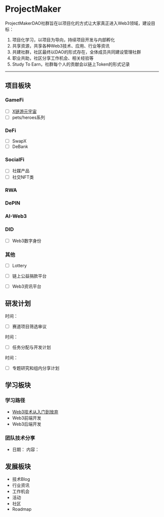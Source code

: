 # ProjectMaker
ProjectMakerDAO社群旨在以项目化的方式让大家真正进入Web3领域，建设目标：

1. 项目化学习，以项目为导向，持续项目开发与内部孵化
2. 共享资源，共享各种Web3技术、应用、行业等资讯
3. 共建社群，社区最终以DAO的形式存在，全体成员共同建设管理社群
4. 职业共助，社区分享工作机会、相关经验等
5. Study To Earn，社群每个人的贡献会以链上Token的形式记录

---

## 项目板块

### GameFi

- [ ] [X链游元宇宙](./projects/X链游元宇宙.md) 
- [ ] pets/heroes系列

### DeFi

- [ ] SwapX
- [ ] DeBank

### SocialFi

- [ ] 社媒产品
- [ ] 社交NFT类

### RWA

### DePIN

### AI-Web3

### DID

- [ ] Web3数字身份

### 其他

- [ ] Lottery
- [ ] 链上公益捐款平台
- [ ] Web3资讯平台



## 研发计划

时间：

- [ ] 赛道项目筛选审议

时间：

- [ ] 任务分配与开发计划

时间：

- [ ] 专题研究和组内分享计划



## 学习板块

### 学习路径

- [Web3技术从入门到放弃](./study/web3/README.md)
- Web3前端开发
- Web3后端开发



### 团队技术分享

- 日期： 内容：

## 发展板块

- 技术Blog
- 行业资讯
- 工作机会
- 活动
- 社区
- Roadmap
